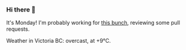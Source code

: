 ### Hi there :wave:

It's Monday! I'm probably working for [this bunch](https://github.com/kohofinancial), reviewing some pull requests.

Weather in Victoria BC: overcast, at +9°C.
